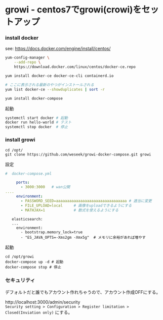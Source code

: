 # growi - centos7でgrowi(crowi)をセットアップ


### install docker

see: https://docs.docker.com/engine/install/centos/

```bash
yum-config-manager \
    --add-repo \
    https://download.docker.com/linux/centos/docker-ce.repo

yum install docker-ce docker-ce-cli containerd.io

# ここに表示される最新のやつがインストールされる
yum list docker-ce --showduplicates | sort -r 
```

```bash
yum install docker-compose
```

起動
```bash
systemctl start docker # 起動
docker run hello-world # テスト
systemctl stop docker  # 停止
```


### install growi

```
cd /opt/
git clone https://github.com/weseek/growi-docker-compose.git growi
```

設定

```docker-compose.yml
#  docker-compose.yml

     ports:
       - 3000:3000   # wan公開
....
     environment:
       - PASSWORD_SEED=aaaaaaaaaaaaaaaaaaaaaaaaaaaaaaaa # 適当に変更
       - FILE_UPLOAD=local     # 画像をuploadできるようにする
       - MATHJAX=1             # 数式を使えるようにする
```

```
   elasticsearch:
   ...
     environment:
       - bootstrap.memory_lock=true
       - "ES_JAVA_OPTS=-Xms2gm -Xmx5g"  # メモリに余裕があれば増やす
```

起動
```
cd /opt/growi
docker-compose up -d # 起動
docker-compose stop # 停止
```



### セキュリティ

デフォルトだと誰でもアカウント作れちゃうので、アカウント作成OFFにする。    

http://localhost:3000/admin/security     
`Security setting > Configuration > Register limitation > Closed(Inviation only)`
にする。

 
